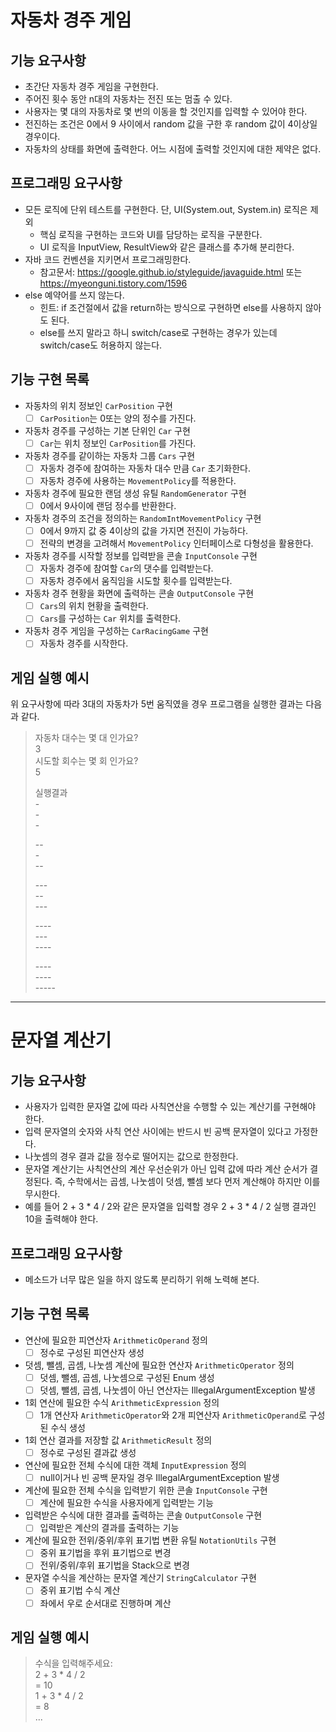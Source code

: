 # 자동차 경주 게임

## 기능 요구사항

* 초간단 자동차 경주 게임을 구현한다.
* 주어진 횟수 동안 n대의 자동차는 전진 또는 멈출 수 있다.
* 사용자는 몇 대의 자동차로 몇 번의 이동을 할 것인지를 입력할 수 있어야 한다.
* 전진하는 조건은 0에서 9 사이에서 random 값을 구한 후 random 값이 4이상일 경우이다.
* 자동차의 상태를 화면에 출력한다. 어느 시점에 출력할 것인지에 대한 제약은 없다.

## 프로그래밍 요구사항

* 모든 로직에 단위 테스트를 구현한다. 단, UI(System.out, System.in) 로직은 제외
    * 핵심 로직을 구현하는 코드와 UI를 담당하는 로직을 구분한다.
    * UI 로직을 InputView, ResultView와 같은 클래스를 추가해 분리한다.
* 자바 코드 컨벤션을 지키면서 프로그래밍한다.
    * 참고문서: https://google.github.io/styleguide/javaguide.html 또는 https://myeonguni.tistory.com/1596
* else 예약어를 쓰지 않는다.
    * 힌트: if 조건절에서 값을 return하는 방식으로 구현하면 else를 사용하지 않아도 된다.
    * else를 쓰지 말라고 하니 switch/case로 구현하는 경우가 있는데 switch/case도 허용하지 않는다.

## 기능 구현 목록

- 자동차의 위치 정보인 `CarPosition` 구현
    - [ ] `CarPosition`는 0또는 양의 정수를 가진다.
- 자동차 경주를 구성하는 기본 단위인 `Car` 구현
    - [ ] `Car`는 위치 정보인 `CarPosition`를 가진다.
- 자동차 경주를 같이하는 자동차 그룹 `Cars` 구현
    - [ ] 자동차 경주에 참여하는 자동차 대수 만큼 `Car` 초기화한다.
    - [ ] 자동차 경주에 사용하는 `MovementPolicy`를 적용한다.
- 자동차 경주에 필요한 랜덤 생성 유틸 `RandomGenerator` 구현
    - [ ] 0에서 9사이에 랜덤 정수를 반환한다.
- 자동차 경주의 조건을 정의하는 `RandomIntMovementPolicy` 구현
    - [ ] 0에서 9까지 값 중 4이상의 값을 가지면 전진이 가능하다.
    - [ ] 전략의 변경을 고려해서 `MovementPolicy` 인터페이스로 다형성을 활용한다.
- 자동차 경주를 시작할 정보를 입력받을 콘솔 `InputConsole` 구현
    - [ ] 자동차 경주에 참여할 `Car`의 댓수를 입력받는다.
    - [ ] 자동차 경주에서 움직임을 시도할 횟수를 입력받는다.
- 자동차 경주 현황을 화면에 출력하는 콘솔 `OutputConsole` 구현
    - [ ] `Cars`의 위치 현황을 출력한다.
    - [ ] `Cars`를 구성하는 `Car` 위치를 출력한다.
- 자동차 경주 게임을 구성하는 `CarRacingGame` 구현
    - [ ] 자동차 경주를 시작한다.

## 게임 실행 예시

위 요구사항에 따라 3대의 자동차가 5번 움직였을 경우 프로그램을 실행한 결과는 다음과 같다.

> 자동차 대수는 몇 대 인가요?  
> 3  
> 시도할 회수는 몇 회 인가요?  
> 5
>
> 실행결과  
> &#45;    
> &#45;  
> &#45;
>
> &#45;&#45;  
> &#45;  
> &#45;&#45;
>
> &#45;&#45;&#45;    
> &#45;&#45;  
> &#45;&#45;&#45;
>
> &#45;&#45;&#45;&#45;  
> &#45;&#45;&#45;  
> &#45;&#45;&#45;&#45;
>
> &#45;&#45;&#45;&#45;  
> &#45;&#45;&#45;&#45;  
> &#45;&#45;&#45;&#45;&#45;

* * *

# 문자열 계산기

## 기능 요구사항

* 사용자가 입력한 문자열 값에 따라 사칙연산을 수행할 수 있는 계산기를 구현해야 한다.
* 입력 문자열의 숫자와 사칙 연산 사이에는 반드시 빈 공백 문자열이 있다고 가정한다.
* 나눗셈의 경우 결과 값을 정수로 떨어지는 값으로 한정한다.
* 문자열 계산기는 사칙연산의 계산 우선순위가 아닌 입력 값에 따라 계산 순서가 결정된다. 즉, 수학에서는 곱셈, 나눗셈이 덧셈, 뺄셈 보다 먼저 계산해야 하지만 이를 무시한다.
* 예를 들어 2 + 3 * 4 / 2와 같은 문자열을 입력할 경우 2 + 3 * 4 / 2 실행 결과인 10을 출력해야 한다.

## 프로그래밍 요구사항

* 메소드가 너무 많은 일을 하지 않도록 분리하기 위해 노력해 본다.

## 기능 구현 목록

- 연산에 필요한 피연산자 `ArithmeticOperand` 정의
    - [ ] 정수로 구성된 피연산자 생성
- 덧셈, 뺄셈, 곱셈, 나눗셈 계산에 필요한 연산자 `ArithmeticOperator` 정의
    - [ ] 덧셈, 뺄셈, 곱셈, 나눗셈으로 구성된 Enum 생성
    - [ ] 덧셈, 뺄셈, 곱셈, 나눗셈이 아닌 연산자는 IllegalArgumentException 발생
- 1회 연산에 필요한 수식 `ArithmeticExpression` 정의
    - [ ] 1개 연산자 `ArithmeticOperator`와 2개 피연산자 `ArithmeticOperand`로 구성된 수식 생성
- 1회 연산 결과를 저장할 값 `ArithmeticResult` 정의
    - [ ] 정수로 구성된 결과값 생성
- 연산에 필요한 전체 수식에 대한 객체 `InputExpression` 정의
    - [ ] null이거나 빈 공백 문자일 경우 IllegalArgumentException 발생
- 계산에 필요한 전체 수식을 입력받기 위한 콘솔 `InputConsole` 구현
    - [ ] 계산에 필요한 수식을 사용자에게 입력받는 기능
- 입력받은 수식에 대한 결과를 출력하는 콘솔 `OutputConsole` 구현
    - [ ] 입력받은 계산의 결과를 출력하는 기능
- 계산에 필요한 전위/중위/후위 표기법 변환 유틸 `NotationUtils` 구현
    - [ ] 중위 표기법을 후위 표기법으로 변경
    - [ ] 전위/중위/후위 표기법을 Stack으로 변경
- 문자열 수식을 계산하는 문자열 계산기 `StringCalculator` 구현
    - [ ] 중위 표기법 수식 계산
    - [ ] 좌에서 우로 순서대로 진행하며 계산

## 게임 실행 예시

> 수식을 입력해주세요:  
> 2 + 3 * 4 / 2  
> = 10  
> 1 + 3 * 4 / 2  
> = 8  
> ...
